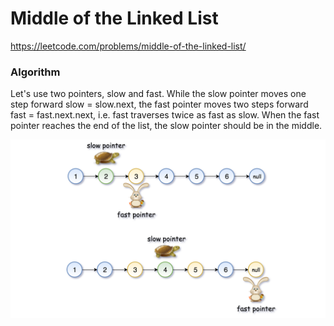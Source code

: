 # Middle of the Linked List

https://leetcode.com/problems/middle-of-the-linked-list/

### Algorithm

Let's use two pointers, slow and fast. While the slow pointer moves one step forward slow = slow.next, the fast pointer moves two steps forward fast = fast.next.next, i.e. fast traverses twice as fast as slow. When the fast pointer reaches the end of the list, the slow pointer should be in the middle.

![](slow_fast.png)